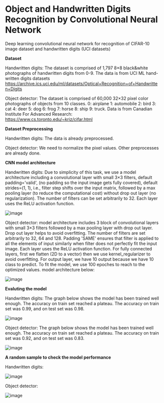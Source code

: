 # Object and Handwritten Digits Recognition by Convolutional Neural Network
Deep learning convolutional neural network for recognition of CIFAR-10 image dataset and handwritten digits (UCI datasets)

**Dataset**

Handwritten digits: The dataset is comprised of 1,797 8×8 black&white photographs of handwritten digits from 0-9.
The data is from UCI ML hand-written digits datasets 
https://archive.ics.uci.edu/ml/datasets/Optical+Recognition+of+Handwritten+Digits

Object detector: The dataset is comprised of 60,000 32×32 pixel color photographs of objects from 10 classes. 0: airplane
1: automobile
2: bird
3: cat
4: deer
5: dog
6: frog
7: horse
8: ship
9: truck.
Data is from  Canadian Institute For Advanced Research: 
https://www.cs.toronto.edu/~kriz/cifar.html

**Dataset Preprocessing**

Handwritten digits: The data is already preprocessed. 

Object detector: We need to normalize the pixel values. 
Other preprocesses are already done.

**CNN model architecture** 

Handwritten digits: Due to simplicity of this task, we use a model architecture including a convolutional layer with small 3×3 filters, default padding='valid', (no padding so the input image gets fully covered), default strides=(1, 1), i.e., filter step shifts over the input matrix, followed by a max pooling layer (to reduce the computational cost) without drop out layer (no regularization). 
The number of filters can be set arbitrarily to 32.
Each layer uses the ReLU activation function.

![image](https://user-images.githubusercontent.com/109335350/186381368-f4e9951a-303a-4ad4-9bb0-f90869b2cea7.png)


Object detector: model architecture includes 3 block of convolutional layers with small 3×3 filters followed by a max pooling layer with drop out layer. 
Drop out layer helps to avoid overfitting.
The number of filters are set arbitrarily to 32, 64 and 128. 
Padding 'SAME' ensures that filter is applied to all the elements of input similarly when filter does not perfectly fit the input image.
Each layer uses the ReLU activation function.
For fully connected layers, first we flatten (2D to a vector) then we use kernel_regularizer to avoid overfitting.
For output layer, we have 10 output because we have 10 class to predict.
To fit the model, we use 100 epoches to reach to the optimized values.
model architecture below:

![image](https://user-images.githubusercontent.com/109335350/186163100-7e0dc603-151d-446d-8545-5aeb402e1d02.png)

**Evaluting the model** 

Handwritten digits: The graph below shows the model has been trained well enough. The accuracy on train set reached a plateau.
The accuracy on train set was 0.99, and on test set was 0.98.

![image](https://user-images.githubusercontent.com/109335350/186380469-f0053d6b-9054-47ae-81dd-3f8d4da1effd.png)


Object detector: The graph below shows the model has been trained well enough. The accuracy on train set reached a plateau.
The accuracy on train set was 0.92, and on test set was 0.83.

![image](https://user-images.githubusercontent.com/109335350/186420258-7f461d64-dc5c-4956-9a20-c2521ad339ad.png)


**A random sample to check the model performance**

Handwritten digits:

![image](https://user-images.githubusercontent.com/109335350/186380811-68d525c4-bc0d-47a7-8293-993b02928ef7.png)


Object detector: 

![image](https://user-images.githubusercontent.com/109335350/186379645-cb0cf362-348b-49d5-bd8c-0c617dfb36ca.png)

